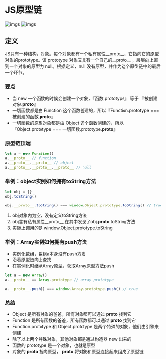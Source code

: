 # JS原型链

![imgs](https://www.peterchen.club/imgs/prototype.png)
![imgs](https://www.peterchen.club/imgs/prototype2.png)

## 定义

JS只有一种结构，对象。每个对象都有一个私有属性__proto__，它指向它的原型对象的prototype。该 prototype 对象又具有一个自己的__proto__ ，层层向上直到一个对象的原型为 null。根据定义，null 没有原型，并作为这个原型链中的最后一个环节。

### 要点

- 当 new 一个函数的时候会创建一个对象，『函数.prototype』 等于 『被创建对象.__proto__』
- 一切函数都是由 Function 这个函数创建的，所以『Function.prototype === 被创建的函数.__proto__』
- 一切函数的原型对象都是由 Object 这个函数创建的，所以『Object.prototype === 一切函数.prototype.__proto__』

### 原型链顶端

```js
let a = new Function()
a.__proto__ // function
a.__proto__.__proto__ // object
a.__proto__.__proto__.__proto__ // null
```

### 举例：object实例如何拥有toString方法

```js
let obj = {}
obj.toString()

obj.__proto__.toString() === window.Object.prototype.toString() // true
```

1. obj对象内为空，没有定义toString方法
1. obj含有私有属性__proto__,在其中发现了obj.__proto__.toString方法
1. 实际上调用的是 window.Object.prototype.toString


### 举例：Array实例如何拥有push方法

- 实例化数组，数组a本身没有push方法
- 沿着原型链向上查找
- 在实例化时继承Array原型，获取Array原型方法push

```js
let a = new Array()
a.__proto__ == Array.prototype // array prototype

a.__proto__.push() === window.Array.prototype.push() // true
```

### 总结
- Object 是所有对象的爸爸，所有对象都可以通过 __proto__ 找到它
- Function 是所有函数的爸爸，所有函数都可以通过 __proto__ 找到它
- Function.prototype 和 Object.prototype 是两个特殊的对象，他们由引擎来创建
- 除了以上两个特殊对象，其他对象都是通过构造器 new 出来的
- 函数的 prototype 是一个对象，也就是原型
- 对象的 __proto__ 指向原型， __proto__ 将对象和原型连接起来组成了原型链